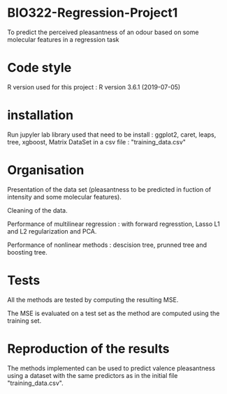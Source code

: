 # BIO322-Regression-Project1

To predict the perceived pleasantness of an odour based on some molecular features in a regression task

# Code style 
R version used for this project : R version 3.6.1 (2019-07-05)

# installation 

Run jupyler lab 
library used that need to be install : ggplot2, caret, leaps, tree, xgboost, Matrix
DataSet in a csv file : "training_data.csv"

# Organisation 

Presentation of the data set (pleasantness to be predicted in fuction of intensity and some molecular features). 

Cleaning of the data. 

Performance of multilinear regression : with forward regresstion,  Lasso L1 and L2 regularization and PCA. 

Performance of nonlinear methods : descision tree, prunned tree and boosting tree. 

# Tests 

All the methods are tested by computing the resulting MSE. 

The MSE is evaluated on a test set as the method are computed using the training set. 

# Reproduction of the results 

The methods implemented can be used to predict valence pleasantness using a dataset with the same predictors as in the initial file "training_data.csv". 
